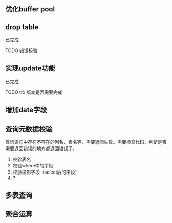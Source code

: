 
## 优化buffer pool

## drop table

已完成

TODO
错误校验

## 实现update功能

已完成

TODO
trx 版本是否需要完成

## 增加date字段

## 查询元数据校验

查询语句中存在不存在的列名、表名等，需要返回失败。需要检查代码，判断是否需要返回错误的地方都返回错误了。

1. 校验表名
2. 校验where中的字段
3. 校验投影字段（select后的字段）
4. ?

## 多表查询

## 聚合运算